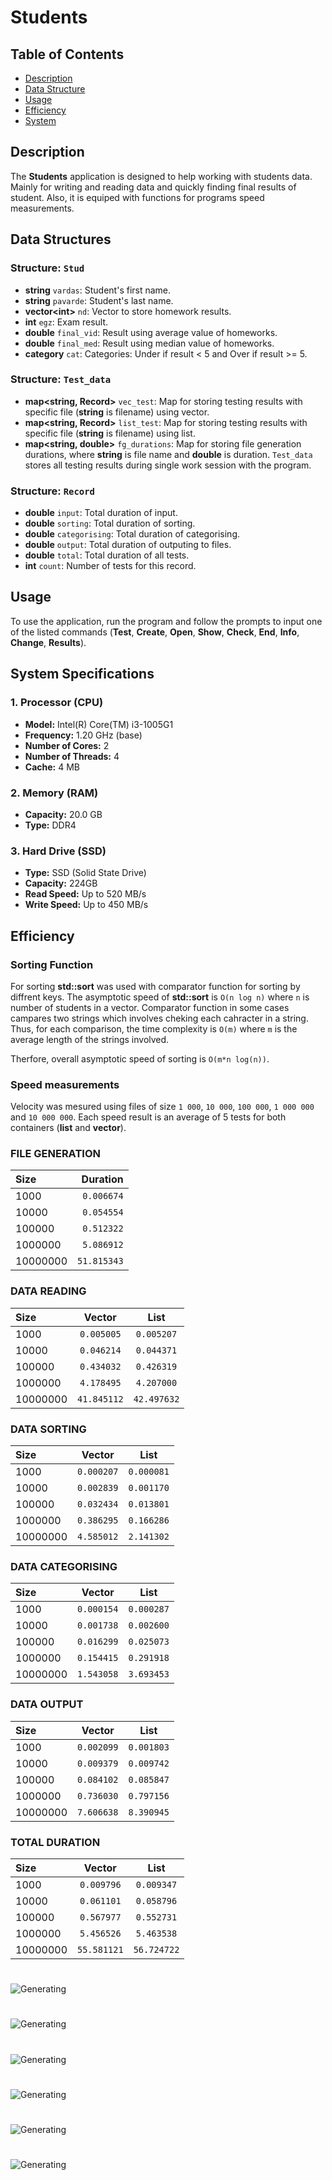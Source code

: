 # Students

## Table of Contents
- [Description](#description)
- [Data Structure](#data-structure)
- [Usage](#usage)
- [Efficiency](#efficiency)
- [System](#system-specifications)

## Description
The **Students** application is designed to help working with students data. Mainly for writing and reading 
data and quickly finding final results of student. Also, it is equiped with functions for programs speed measurements. 

## Data Structures
### Structure: `Stud`
- **string** `vardas`:      Student's first name.
- **string** `pavarde`:     Student's last name.
- **vector<int\>** `nd`:    Vector to store homework results.
- **int** `egz`:            Exam result.
- **double** `final_vid`:   Result using average value of homeworks.
- **double** `final_med`:   Result using median value of homeworks.
- **category** `cat`:       Categories: Under if result < 5 and Over if result >= 5.

### Structure: `Test_data`
- **map\<string, Record>** `vec_test`:  Map for storing testing results with specific file (**string** is filename) using vector.
- **map\<string, Record>** `list_test`: Map for storing testing results with specific file (**string** is filename) using list.
- **map\<string, double>** `fg_durations`: Map for storing file generation durations, where **string** is file name and **double** is duration.
`Test_data` stores all testing results during single work session with the program.

### Structure: `Record`
- **double** `input`:   Total duration of input.
- **double** `sorting`: Total duration of sorting.
- **double** `categorising`: Total duration of categorising.
- **double** `output`: Total duration of outputing to files.
- **double** `total`: Total duration of all tests.
- **int** `count`:  Number of tests for this record.

## Usage
To use the application, run the program and follow the prompts to input one of the listed commands
 (**Test**, **Create**, **Open**, **Show**, **Check**, **End**, **Info**, **Change**, **Results**).

## System Specifications

### 1. Processor (CPU)
- **Model:** Intel(R) Core(TM) i3-1005G1
- **Frequency:** 1.20 GHz (base)
- **Number of Cores:** 2
- **Number of Threads:** 4
- **Cache:** 4 MB

### 2. Memory (RAM)
- **Capacity:** 20.0 GB
- **Type:** DDR4

### 3. Hard Drive (SSD)
- **Type:** SSD (Solid State Drive)
- **Capacity:** 224GB
- **Read Speed:** Up to 520 MB/s
- **Write Speed:** Up to 450 MB/s

## Efficiency

### Sorting Function
For sorting **std::sort** was used with comparator function for sorting by diffrent keys.
The asymptotic speed of **std::sort** is `O(n log n)` where `n` is number of students in a vector.
Comparator function in some cases campares two strings which involves cheking each cahracter in a string. 
Thus, for each comparison, the time complexity is `O(m)` where `m` is the average length of the strings involved.

Therfore, overall asymptotic speed of sorting is `O(m*n log(n))`.

### Speed measurements
Velocity was mesured using files of size `1 000`, `10 000`, `100 000`, `1 000 000` and `10 000 000`. 
Each speed result is an average of 5 tests for both containers (**list** and **vector**). 

### FILE GENERATION
| Size | Duration |
|:-------|-------:|
| 1000 | `0.006674` |
| 10000 | `0.054554` |
| 100000 | `0.512322` |
| 1000000 | `5.086912` |
| 10000000 | `51.815343` |

### DATA READING
| Size | Vector | List |
|:-------|:------:|:-------:|
| 1000 | `0.005005` | `0.005207` |
| 10000 | `0.046214` | `0.044371` |
| 100000 | `0.434032` | `0.426319` |
| 1000000 | `4.178495` | `4.207000` |
| 10000000 | `41.845112` | `42.497632` |

### DATA SORTING
| Size | Vector | List |
|:-------|:------:|:-------:|
| 1000 | `0.000207` | `0.000081` |
| 10000 | `0.002839` | `0.001170` |
| 100000 | `0.032434` | `0.013801` |
| 1000000 | `0.386295` | `0.166286` |
| 10000000 | `4.585012` | `2.141302` |

### DATA CATEGORISING
| Size | Vector | List |
|:-------|:------:|:-------:|
| 1000 | `0.000154` | `0.000287` |
| 10000 | `0.001738` | `0.002600` |
| 100000 | `0.016299` | `0.025073` |
| 1000000 | `0.154415` | `0.291918` |
| 10000000 | `1.543058` | `3.693453` |

### DATA OUTPUT
| Size | Vector | List |
|:-------|:------:|:-------:|
| 1000 | `0.002099` | `0.001803` |
| 10000 | `0.009379` | `0.009742` |
| 100000 | `0.084102` | `0.085847` |
| 1000000 | `0.736030` | `0.797156` |
| 10000000 | `7.606638` | `8.390945` |

### TOTAL DURATION
| Size | Vector | List |
|:-------|:------:|:-------:|
| 1000 | `0.009796` | `0.009347` |
| 10000 | `0.061101` | `0.058796` |
| 100000 | `0.567977` | `0.552731` |
| 1000000 | `5.456526` | `5.463538` |
| 10000000 | `55.581121` | `56.724722` |

#
![Generating](Generating.png)
#
![Generating](Selection.png)
#
![Generating](Testing.png)
#
![Generating](Markdown.png)
#
![Generating](Change.png)
#
![Generating](Markdown2.png)
#
